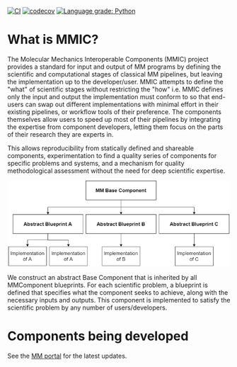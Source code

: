 [//]: # (Badges)
[![CI](https://github.com/MolSSI/mmic/actions/workflows/test.yaml/badge.svg)](https://github.com/MolSSI/mmic/actions/workflows/test.yaml)
[![codecov](https://codecov.io/gh/MolSSI/mmic/branch/main/graph/badge.svg)](https://codecov.io/gh/MolSSI/MMElemental/branch/main)
[![Language grade: Python](https://img.shields.io/lgtm/grade/python/g/MolSSI/mmic.svg?logo=lgtm&logoWidth=18)](https://lgtm.com/projects/g/MolSSI/mmic/context:python)

# What is MMIC?
The Molecular Mechanics Interoperable Components (MMIC) project provides a standard for input and output of MM programs by defining the scientific and computational stages of classical MM pipelines, but leaving the implementation up to the developer/user. MMIC attempts to define the "what" of scientific stages without restricting the "how" i.e. MMIC defines only the input and output the implementation must conform to so that end-users can swap out different implementations with minimal effort in their existing pipelines, or workflow tools of their preference. The components themselves allow users to speed up most of their pipelines by integrating the expertise from component developers, letting them focus on the parts of their research they are experts in.

This allows reproducibility from statically defined and shareable components, experimentation to find a quality series of components for specific problems and systems, and a mechanism for quality methodological assessment without the need for deep scientific expertise.

<p align="center">
    <img src="mmic/data/imgs/mm_component_hierarchy.png" width="500">
</p>

We construct an abstract Base Component that is inherited by all MMComponent blueprints. For each scientific problem, a blueprint is defined that specifies what the component seeks to achieve, along with the necessary inputs and outputs. This component is implemented to satisfy the scientific problem by any number of users/developers.

# Components being developed

See the [MM portal](https://mm-portal.netlify.app/components) for the latest updates.
